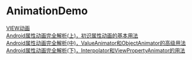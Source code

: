 # AnimationDemo
[VIEW动画](http://blog.csdn.net/yanbober/article/details/46481171)  
[Android属性动画完全解析(上)，初识属性动画的基本用法](http://blog.csdn.net/sinyu890807/article/details/43536355)  
[Android属性动画完全解析(中)，ValueAnimator和ObjectAnimator的高级用法](http://blog.csdn.net/guolin_blog/article/details/43816093)  
[Android属性动画完全解析(下)，Interpolator和ViewPropertyAnimator的用法](http://blog.csdn.net/guolin_blog/article/details/44171115)  
